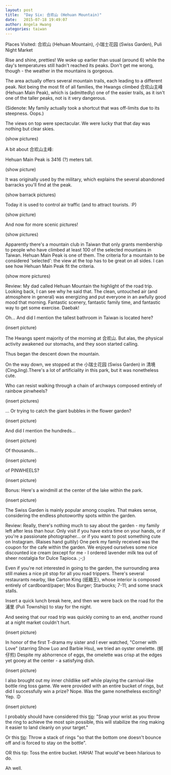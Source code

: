 ```yaml
---
layout: post
title:  "Day Six: 合欢山 (Hehuan Mountain)"
date:   2015-07-18 19:49:07
author: Angela Hwang
categories: taiwan
---
```

Places Visited: 合欢山 (Hehuan Mountain), 小瑞士花园 (Swiss Garden), Puli Night Market

Rise and shine, pretties! We woke up earlier than usual (around 6) while the day's temperatures still hadn't reached its peaks. Don't get me wrong, though - the weather in the mountains is gorgeous. 

The area actually offers several mountain trails, each leading to a different peak. Not being the most fit of all families, the Hwangs  climbed 合欢山主峰 (Hehuan Main Peak), which is (admittedly) one of the easier trails, as it isn't one of the taller peaks, not is it very dangerous. 

(Sidenote: My family actually took a shortcut that was off-limits due to its steepness. Oops.)

The views on top were spectacular. We were lucky that that day was nothing but clear skies. 

(show pictures)

A bit about 合欢山主峰: 

Hehuan Main Peak is 3416 (?) meters tall. 

(show picture)

It was originally used by the military, which explains the several abandoned barracks you'll find at the peak. 

(show barrack pictures)

Today it is used to control air traffic (and to attract tourists. :P)

(show picture)

And now for more scenic pictures! 

(show pictures)

Apparently there's a mountain club in Taiwan that only grants membership to people who have climbed at least 100 of the selected mountains in Taiwan. Hehuan Main Peak is one of them. The criteria for a mountain to be considered 'selected': the view at the top has to be great on all sides. I can see how Hehuan Main Peak fit the criteria.

(show more pictures)

Review: My dad called Hehuan Mountain the highlight of the road trip. Looking back, I can see why he said that. The clean, untouched air (and atmosphere in general) was energizing and put everyone in an awfully good mood that morning. Fantastic scenery, fantastic family time, and fantastic way to get some exercise. Daebak! 

Oh... And did I mention the tallest bathroom in Taiwan is located here?

(insert picture)

The Hwangs spent majority of the morning at 合欢山. But alas, the physical activity awakened our stomachs, and they soon started calling. 

Thus began the descent down the mountain. 

On the way down, we stopped at the 小瑞士花园 (Swiss Garden) in 清境 (CingJing).There's a lot of artificiality in this park, but it was nonetheless cute. 

Who can resist walking through a chain of archways composed entirely of rainbow pinwheels?

(insert pictures)

... Or trying to catch the giant bubbles in the flower garden?

(insert picture)

And did I mention the hundreds... 

(insert picture)

Of thousands...

(insert picture)

of PINWHEELS?

(insert picture)

Bonus: Here's a windmill at the center of the lake within the park.

(insert picture) 

The Swiss Garden is mainly popular among couples. That makes sense, considering the endless photoworthy spots within the garden.

Review: Really, there's nothing much to say about the garden - my family left after less than hour. Only visit if you have extra time on your hands, or if you're a passionate photographer... or if you want to post something cute on Instagram. (Raises hand guitily) One perk my family received was the coupon for the cafe within the garden. We enjoyed ourselves some nice discounted ice cream (except for me - I ordered lavender milk tea out of sheer nostalgia for Dulce Tapioca. ;-;)

Even if you're not interested in going to the garden, the surrounding area still makes a nice pit stop for all you road trippers. There's several restaurants nearby, like Carton King (纸箱王), whose interior is composed entirely of cardboard/paper; Mos Burger; Starbucks; 7-11; and some snack stalls.

Insert a quick lunch break here, and then we were back on the road for the 浦里 (Puli Township) to stay for the night.

And seeing that our road trip was quickly coming to an end, another round at a night market couldn't hurt.

(insert picture)

In honor of the first T-drama my sister and I ever watched, "Corner with Love" (starring Show Luo and Barbie Hsu), we tried an oyster omelette. (蚵仔煎) Despite my abhorrence of eggs, the omelette was crisp at the edges yet gooey at the center - a satisfying dish. 

(insert picture)

I also brought out my inner childlike self while playing the carnival-like bottle ring toss game. We were provided with an entire bucket of rings, but did I successfully win a prize? Nope. Was the game nonetheless exciting? Yep. :D

(insert picture)

I probably should have considered this [tip][carnival]: "Snap your wrist as you throw the ring to achieve the most spin possible, this will stabilize the ring making it easier to land cleanly on your target."

Or this [tip][carnival2]: Throw a stack of rings "so that the bottom one doesn't bounce off and is forced to stay on the bottle".

OR this tip: Toss the entire bucket. HAHA! That would've been hilarious to do. 

Ah well.

[carnival]: http://www.blifaloo.com/info/beat-carnival-games.php
[carnival2]: https://answers.yahoo.com/question/index?qid=20090324173707AAnUPAH